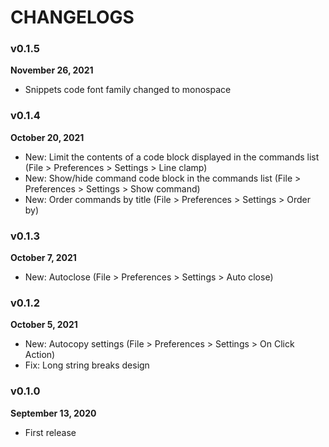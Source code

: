 # CHANGELOGS

### v0.1.5
**November 26, 2021**

- Snippets code font family changed to monospace

### v0.1.4
**October 20, 2021**

- New: Limit the contents of a code block displayed in the commands list (File > Preferences > Settings > Line clamp)
- New: Show/hide command code block in the commands list (File > Preferences > Settings > Show command)
- New: Order commands by title (File > Preferences > Settings > Order by)


### v0.1.3
**October 7, 2021**

- New: Autoclose (File > Preferences > Settings > Auto close)


### v0.1.2
**October 5, 2021**

- New: Autocopy settings (File > Preferences > Settings > On Click Action)
- Fix: Long string breaks design


### v0.1.0
**September 13, 2020**

- First release